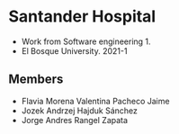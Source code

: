 # Santander Hospital
* Work from Software engineering 1.
* El Bosque University. 2021-1

## Members
- Flavia Morena Valentina Pacheco Jaime
- Jozek Andrzej Hajduk Sánchez
- Jorge Andres Rangel Zapata
